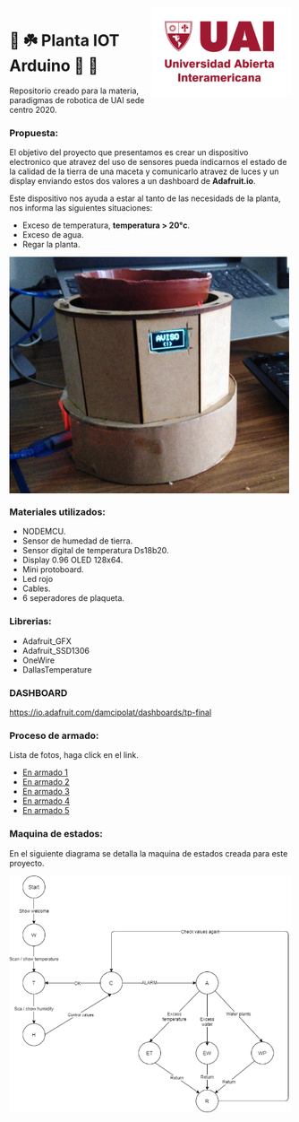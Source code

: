 <img src="https://github.com/damiancipolat/Planta_IOT_Arduino/blob/main/doc/uai.png?raw=true" width="250px" align="right" />

# :herb: :shamrock:	 Planta IOT Arduino :ear_of_rice: :seedling: 
Repositorio creado para la materia, paradigmas de robotica de UAI sede centro 2020.

### Propuesta:
El objetivo del proyecto que presentamos es crear un dispositivo electronico que atravez del uso de sensores pueda indicarnos el estado de la calidad de la tierra de una maceta
y comunicarlo atravez de luces y un display enviando estos dos valores a un dashboard de **Adafruit.io**.

Este dispositivo nos ayuda a estar al tanto de las necesidads de la planta, nos informa las siguientes situaciones:
- Exceso de temperatura, **temperatura > 20°c**.
- Exceso de agua.
- Regar la planta.

<img src="https://github.com/damiancipolat/Planta_IOT_Arduino/blob/main/doc/muestra.jpeg?raw=true" width="500px" align="center" />

### Materiales utilizados:
- NODEMCU.
- Sensor de humedad de tierra.
- Sensor digital de temperatura Ds18b20.
- Display 0.96 OLED 128x64.
- Mini protoboard.
- Led rojo
- Cables.
- 6 seperadores de plaqueta.

### Librerias:
- Adafruit_GFX
- Adafruit_SSD1306
- OneWire
- DallasTemperature

### DASHBOARD
https://io.adafruit.com/damcipolat/dashboards/tp-final

### Proceso de armado:
Lista de fotos, haga click en el link.

- [En armado 1](https://github.com/damiancipolat/Planta_IOT_Arduino/blob/main/doc/armado_1.jpg?raw=true)
- [En armado 2](https://github.com/damiancipolat/Planta_IOT_Arduino/blob/main/doc/armado_2.jpg?raw=true)
- [En armado 3](https://github.com/damiancipolat/Planta_IOT_Arduino/blob/main/doc/armado_3.jpg?raw=true)
- [En armado 4](https://github.com/damiancipolat/Planta_IOT_Arduino/blob/main/doc/armado_4.jpg?raw=true)
- [En armado 5](https://github.com/damiancipolat/Planta_IOT_Arduino/blob/main/doc/armado_5.jpg?raw=true)

### Maquina de estados:
En el siguiente diagrama se detalla la maquina de estados creada para este proyecto.

<img src="https://github.com/damiancipolat/Planta_IOT_Arduino/blob/main/doc/diagram.png?raw=true" width="1300px" align="center" />

